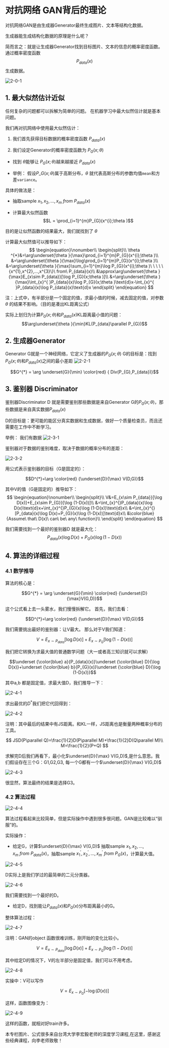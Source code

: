 # 对抗网络 GAN背后的理论

对抗网络GAN是由生成器Generator最终生成图片、文本等结构化数据。

生成器能生成结构化数据的原理是什么呢？

简而言之：就是让生成器Generator找到目标图片、文本的信息的概率密度函数。通过概率密度函数 $$P_{data}(x)$$ 生成数据。

![2-0-1](https://raw.githubusercontent.com/muyangren907/Deep_Learning/master/%E7%AC%AC%E5%9B%9B%E9%83%A8%E5%88%86%20%E5%AF%B9%E6%8A%97%E7%BD%91%E7%BB%9CGAN/images/2-0-1.png)

## 1. 最大似然估计近似

任何复杂的问题都可以拆解为简单的问题。 在机器学习中最大似然估计就是基本问题。

我们再对抗网络中使用最大似然估计：

1. 我们首先获得目标数据的概率密度函数 $P_{data}(x)$

2. 我们设定Generator的概率密度函数为 $P_{G}(x; \theta )$

- 找到 $\theta$能够让 $P_{G}(x;\theta)$越来越接近 $P_{data}(x)$

- 举例： 假设$P\_{G}(x; \theta )$属于高斯分布，$\theta$ 就代表高斯分布的参数均值`mean`和方差`variance`。

具体的做法是：

- 抽取sample $x_{1},x_{2},...,x_m\ from\ P_{data}(x)$

- 计算最大似然函数 $$L = \prod_{i=1}^{m}P_{G}(x^{i};\theta )$$

目的是让似然函数的结果最大，我们就找到了 $\theta$

计算最大似然值可以推导如下：
$$
\begin{equation}\nonumber\\
\begin{split}\\
\theta ^{*}&=\arg\underset{\theta }{\max}\prod_{i=1}^{m}P_{G}(x^{i};\theta )\\
&=\arg\underset{\theta }{\max}\log\prod_{i=1}^{m}P_{G}(x^{i};\theta )\\
&=\arg\underset{\theta }{\max}\sum_{i=1}^{m}\log P_{G}(x^{i};\theta )\ \ \ \ \{x^{1},x^{2},...,x^{3}\}\ from\ P_{data}(x)\\
&\approx\arg\underset{\theta }{\max}E_{x\sim P_{data}}[\log P_{G}(x;\theta )]\\
&=\arg\underset{\theta }{\max}\int_{x}^{ }P_{data}(x)\log P_{G}(x;\theta )\text{d}x-\int_{x}^{ }P_{data}(x)\log P_{data}(x)\text{d}x
\end{split}
\end{equation}
$$

注：上式中，有半部分是一个固定的值，求最小值的时候，减去固定的值，对参数$\theta$ 的结果不影响。（目的是凑出KL距离公式）

实际上划归为计算$P_{G}(x;\theta )$和$P_{data}(x)$KL距离最小值的问题：
$$\arg\underset{\theta }{\min}KL(P_{data}\parallel P_{G})$$

## 2. 生成器Generator

Generator G就是一个神经网络，它定义了生成器的$P_{G}(x;\theta )$
G的目标是：找到$P_{G}(x;\theta )$和$P_{data}(x)$之间的最小差距
![2-2-1](https://raw.githubusercontent.com/muyangren907/Deep_Learning/master/%E7%AC%AC%E5%9B%9B%E9%83%A8%E5%88%86%20%E5%AF%B9%E6%8A%97%E7%BD%91%E7%BB%9CGAN/images/2-2-1.png)

$$G^{*} = \arg \underset{G}{\min} \color{red}  { Div(P_{G},P_{data})}$$

## 3. 鉴别器 Discriminator

鉴别器Discriminator D 就是需要鉴别那些数据是来自Generator G的$P_{G}(x;\theta )$，那些数据是来自真实数据$P_{data}(x)$

D的目标是：更可能的能区分真实数据和生成数据，做好一个质量检查员，而且还需要在工作中不断学习。

举例：
我们有数据
![2-3-1](https://raw.githubusercontent.com/muyangren907/Deep_Learning/master/%E7%AC%AC%E5%9B%9B%E9%83%A8%E5%88%86%20%E5%AF%B9%E6%8A%97%E7%BD%91%E7%BB%9CGAN/images/2-3-1.png)

鉴别器对于数据的鉴别难度，取决于数据的概率分布的差距：

![2-3-2](https://raw.githubusercontent.com/muyangren907/Deep_Learning/master/%E7%AC%AC%E5%9B%9B%E9%83%A8%E5%88%86%20%E5%AF%B9%E6%8A%97%E7%BD%91%E7%BB%9CGAN/images/2-3-2.png)

用公式表示鉴别器的目标（G是固定的）：

$$D^{*}=\arg \color{red} {\underset{D}{\max} V(D,G)}$$

其中V的值（G是固定的）推导如下：
$$
\begin{equation}\nonumber\\
\begin{split}\\
V&=E_{x\sim P_{data}}[\log D(x)]+E_{x\sim P_{G}}[\log (1-D(x))]\\
&=\int_{x}^{}P_{data}(x)\log D(x)\text{d}x+\int_{x}^{}P_{G}(x)\log (1-D(x))\text{d}x\\
&=\int_{x}^{}[P_{data}(x)\log D(x)+P_{G}(x)\log (1-D(x))]\text{d}x\\
&\color{blue} {Assume\ that\ D(x)\ can\ be\ any\ function}\\
\end{split}
\end{equation}
$$

我们需要找到一个最好的鉴别器D
就是最大化：
$$P_{data}(x)\log D(x)+P_{G}(x)\log (1-D(x))$$

## 4. 算法的详细过程

### 4.1 数学推导

算法的核心是：

$$G^{*} = \arg \underset{G}{\min} \color{red} {\underset{D}{\max}V(G,D)}$$

这个公式看上去一头雾水，我们慢慢拆解它。
首先，我们去看：

$$D^{*}=\arg \color{red} {\underset{D}{\max} V(D,G)}$$

我们需要挑出最好的鉴别器：让V最大。
那么对于V我们知道：

$$V=E_{x\sim P_{data}}[\log D(x)]+E_{x\sim P_{G}}[\log (1-D(x))]$$

我们把它转换为求最大值的普通数学问题（大一或者高三知识就可以求解）

$$\underset {\color{blue} a}{P_{data}(x)}\underset {\color{blue} D}{\log D(x)}+\underset {\color{blue} b}{P_{G}(x)}\underset {\color{blue} D}{\log (1-D(x))}$$

其中a,b 都是固定值，求最大值D，我们推导一下：

![2-4-1](https://raw.githubusercontent.com/muyangren907/Deep_Learning/master/%E7%AC%AC%E5%9B%9B%E9%83%A8%E5%88%86%20%E5%AF%B9%E6%8A%97%E7%BD%91%E7%BB%9CGAN/images/2-4-1.png)

求出最优的$D^{*}$我们把它代回得到：

![2-4-2](https://raw.githubusercontent.com/muyangren907/Deep_Learning/master/%E7%AC%AC%E5%9B%9B%E9%83%A8%E5%88%86%20%E5%AF%B9%E6%8A%97%E7%BD%91%E7%BB%9CGAN/images/2-4-2.png)

注明：其中最后的结果中有JS距离。和KL一样，JS距离也是衡量两种概率分布的工具。

$$
JSD(P\parallel Q)=\frac{1}{2}D(P\parallel M)+\frac{1}{2}D(Q\parallel M)\\
M=\frac{1}{2}(P+Q)
$$

求解完D后我们再看下，最小化$\underset{D}{\max} V(G,D)$,是什么意思。我们假设存在三个G：G1,G2,G3, 每一个G都有一个$\underset{D}{\max} V(G,D)$

![2-4-3](https://raw.githubusercontent.com/muyangren907/Deep_Learning/master/%E7%AC%AC%E5%9B%9B%E9%83%A8%E5%88%86%20%E5%AF%B9%E6%8A%97%E7%BD%91%E7%BB%9CGAN/images/2-4-3.png)

很显然，算法最终的结果是选择G3。

### 4.2 算法过程

![2-4-4](https://raw.githubusercontent.com/muyangren907/Deep_Learning/master/%E7%AC%AC%E5%9B%9B%E9%83%A8%E5%88%86%20%E5%AF%B9%E6%8A%97%E7%BD%91%E7%BB%9CGAN/images/2-4-4.png)

算法过程看起来比较简单，但是实际操作中遇到很多很问题。GAN是比较难以“驯服”的。

实际操作：

- 给定G，计算$\underset{D}{\max} V(G,D)$
抽取sample $x_{1},x_{2},...,x_{m}\ from\ P_{data}(x)$，抽取sample $x_{1}^{'},x_{2}^{'},...,x_{m}^{'}\ from\ P_{G}(x)$，计算最大值。

![2-4-5](https://raw.githubusercontent.com/muyangren907/Deep_Learning/master/%E7%AC%AC%E5%9B%9B%E9%83%A8%E5%88%86%20%E5%AF%B9%E6%8A%97%E7%BD%91%E7%BB%9CGAN/images/2-4-5.png)

D实际上是我们学过的最简单的二元分类器。

![2-4-6](https://raw.githubusercontent.com/muyangren907/Deep_Learning/master/%E7%AC%AC%E5%9B%9B%E9%83%A8%E5%88%86%20%E5%AF%B9%E6%8A%97%E7%BD%91%E7%BB%9CGAN/images/2-4-6.png)

我们需要找到一个最好的D。

- 给定D，找到能让$P_{data}(x)$和$P_{G}(x)$分布距离最小的G。

整体算法过程：

![2-4-7](https://raw.githubusercontent.com/muyangren907/Deep_Learning/master/%E7%AC%AC%E5%9B%9B%E9%83%A8%E5%88%86%20%E5%AF%B9%E6%8A%97%E7%BD%91%E7%BB%9CGAN/images/2-4-7.png)

注明：GAN的object 函数很难训练，刚开始的变化比较小。

$$V=E_{x\sim P_{data}}[\log D(x)]+E_{x\sim P_{G}}[\log (1-D(x))]$$

其中给定D的情况下，V的左半部分是固定值，我们可以不用考虑。

![2-4-8](https://raw.githubusercontent.com/muyangren907/Deep_Learning/master/%E7%AC%AC%E5%9B%9B%E9%83%A8%E5%88%86%20%E5%AF%B9%E6%8A%97%E7%BD%91%E7%BB%9CGAN/images/2-4-8.png)

实操中：V可以写作

$$V=E_{x\sim P_{G}}[-\log (D(x))]$$

这样，函数图像变为：

![2-4-9](https://raw.githubusercontent.com/muyangren907/Deep_Learning/master/%E7%AC%AC%E5%9B%9B%E9%83%A8%E5%88%86%20%E5%AF%B9%E6%8A%97%E7%BD%91%E7%BB%9CGAN/images/2-4-9.png)

这样的函数，就相对好train许多。

本专栏图片、公式很多来自台湾大学李宏毅老师的深度学习课程,在这里，感谢这些经典课程，向李老师致敬！
